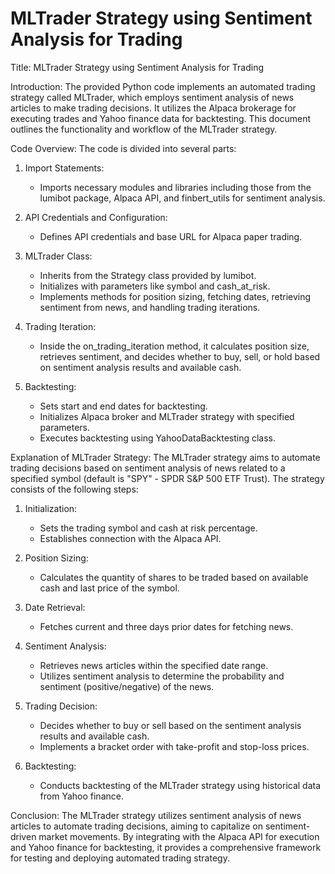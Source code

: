 # MLTrader Strategy using Sentiment Analysis for Trading

Title: MLTrader Strategy using Sentiment Analysis for Trading

Introduction:
The provided Python code implements an automated trading strategy called MLTrader, which employs 
sentiment analysis of news articles to make trading decisions. It utilizes the Alpaca brokerage 
for executing trades and Yahoo finance data for backtesting. This document outlines the 
functionality and workflow of the MLTrader strategy.

Code Overview:
The code is divided into several parts:

1. Import Statements:
   - Imports necessary modules and libraries including those from the lumibot package, Alpaca API, 
     and finbert_utils for sentiment analysis.

2. API Credentials and Configuration:
   - Defines API credentials and base URL for Alpaca paper trading.

3. MLTrader Class:
   - Inherits from the Strategy class provided by lumibot.
   - Initializes with parameters like symbol and cash_at_risk.
   - Implements methods for position sizing, fetching dates, retrieving sentiment from news, and handling trading iterations.

4. Trading Iteration:
   - Inside the on_trading_iteration method, it calculates position size, retrieves sentiment, 
     and decides whether to buy, sell, or hold based on sentiment analysis results and available cash.

5. Backtesting:
   - Sets start and end dates for backtesting.
   - Initializes Alpaca broker and MLTrader strategy with specified parameters.
   - Executes backtesting using YahooDataBacktesting class.

Explanation of MLTrader Strategy:
The MLTrader strategy aims to automate trading decisions based on sentiment analysis 
of news related to a specified symbol (default is "SPY" - SPDR S&P 500 ETF Trust). 
The strategy consists of the following steps:

1. Initialization:
   - Sets the trading symbol and cash at risk percentage.
   - Establishes connection with the Alpaca API.

2. Position Sizing:
   - Calculates the quantity of shares to be traded based on available cash and last price of the symbol.

3. Date Retrieval:
   - Fetches current and three days prior dates for fetching news.

4. Sentiment Analysis:
   - Retrieves news articles within the specified date range.
   - Utilizes sentiment analysis to determine the probability and sentiment (positive/negative) of the news.

5. Trading Decision:
   - Decides whether to buy or sell based on the sentiment analysis results and available cash.
   - Implements a bracket order with take-profit and stop-loss prices.

6. Backtesting:
   - Conducts backtesting of the MLTrader strategy using historical data from Yahoo finance.

Conclusion:
The MLTrader strategy utilizes sentiment analysis of news articles to
automate trading decisions, aiming to capitalize on sentiment-driven market movements.
By integrating with the Alpaca API for execution and Yahoo finance for backtesting, it provides
a comprehensive framework for testing and deploying automated trading strategy.

